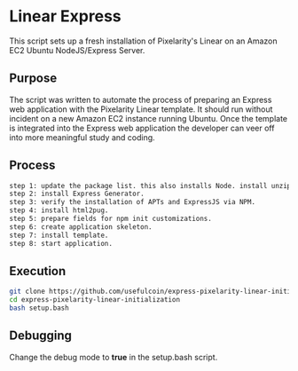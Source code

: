 # Linear Express

This script sets up a fresh installation of Pixelarity's Linear on an Amazon EC2 Ubuntu NodeJS/Express Server.

## Purpose

The script was written to automate the process of preparing an Express web application with the Pixelarity Linear template. It should run without incident on a new Amazon EC2 instance running Ubuntu. Once the template is integrated into the Express web application the developer can veer off into more meaningful study and coding.

## Process

```sh
step 1: update the package list. this also installs Node. install unzip and install NPM last.
step 2: install Express Generator.
step 3: verify the installation of APTs and ExpressJS via NPM.
step 4: install html2pug.
step 5: prepare fields for npm init customizations.
step 6: create application skeleton.
step 7: install template.
step 8: start application.
```

## Execution
```sh
git clone https://github.com/usefulcoin/express-pixelarity-linear-initialization.git
cd express-pixelarity-linear-initialization
bash setup.bash
```

## Debugging

Change the debug mode to **true** in the setup.bash script.
